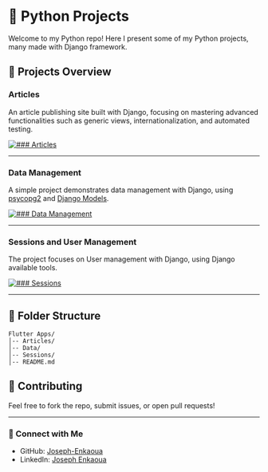 # 🐍 Python Projects

Welcome to my Python repo! Here I present some of my Python projects, many made with Django framework.

## 📌 Projects Overview

### Articles

An article publishing site built with Django, focusing on mastering advanced functionalities such as generic views, internationalization, and automated testing.

[![### Articles](https://img.shields.io/badge/GitHub-Visit_Repo-blue?style=for-the-badge&logo=github)](https://github.com/Joseph-Enkaoua/Python/tree/main/Articles)


---

### Data Management

A simple project demonstrates data management with Django, using [psycopg2](https://pypi.org/project/psycopg2/) and [Django Models](https://docs.djangoproject.com/en/5.1/topics/db/models/).

[![### Data Management](https://img.shields.io/badge/GitHub-Visit_Repo-blue?style=for-the-badge&logo=github)](https://github.com/Joseph-Enkaoua/Python/tree/main/Data)


---

### Sessions and User Management

The project focuses on User management with Django, using Django available tools.

[![### Sessions](https://img.shields.io/badge/GitHub-Visit_Repo-blue?style=for-the-badge&logo=github)](https://github.com/Joseph-Enkaoua/Python/tree/main/Sessions)


---

## 📂 Folder Structure

```
Flutter Apps/
│-- Articles/
│-- Data/
│-- Sessions/
│-- README.md
```

## 🤝 Contributing

Feel free to fork the repo, submit issues, or open pull requests!

---

### 🔗 Connect with Me

- GitHub: [Joseph-Enkaoua](https://github.com/Joseph-Enkaoua)
- LinkedIn: [Joseph Enkaoua](https://www.linkedin.com/in/joseph-e/)
